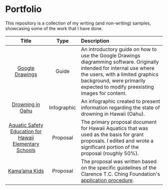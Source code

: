 # Portfolio
This repository is a collection of my writing (and non-writing) samples, showcasing some of the work that I have done.

| Title | Type | Description |
| :---: | :---: | :--- |
| [Google Drawings](https://github.com/aaronschmaltz/portfolio/blob/main/guides/google-drawings.md) | Guide | An introductory guide on how to use the Google Drawings diagramming software. Originally intended for internal use where the users, with a limited graphics background, were primarily expected to modify preexisting images for content. |
| [Drowning in Oahu](https://github.com/aaronschmaltz/portfolio/blob/main/infographics/drowning-infographic.png) | Infographic | An infographic created to present information regarding the state of drowning in Hawaii (Oahu). |
| [Aquatic Safety Education for Hawaii Elementary Schools](https://github.com/aaronschmaltz/portfolio/blob/main/proposals/aquatic-safety-education.md) | Proposal | The primary proposal document for Hawaii Aquatics that was used as the basis for grant proposals. I edited and wrote a significant portion of the proposal (roughly 50%). |
| [Kama’aina Kids](https://github.com/aaronschmaltz/portfolio/blob/main/proposals/kamaaina-kids.md) | Proposal | The proposal was written based on the specific guidelines of the Clarence T.C. Ching Foundation's [application procedure](https://www.clarencetcchingfoundation.org/grant-seekers/). |
